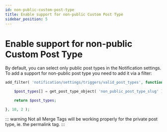 ```yaml
---
id: non-public-custom-post-type
title: Enable support for non-public Custom Post Type
sidebar_position: 5
---
```


# Enable support for non-public Custom Post Type

By default, you can select only public post types in the Notification settings. To add a support for non-public post type you need to add it via a filter:

```php
add_filter( 'notification/settings/triggers/valid_post_types', function( $post_types ) {

	$post_types[] = get_post_type_object( 'non_public_post_type_slug' );

	return $post_types;

}, 10, 2 );
```

::: warning
Not all Merge Tags will be working properly for the private post type, ie. the permalink tag.
:::

